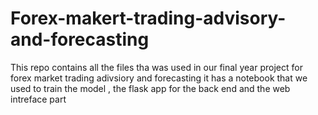 # Forex-makert-trading-advisory-and-forecasting
This repo contains all the files tha was used in our final year project for forex  market trading adivsiory and forecasting 
it has a notebook that we used to train the model , the flask app for the back end and the web intreface part
